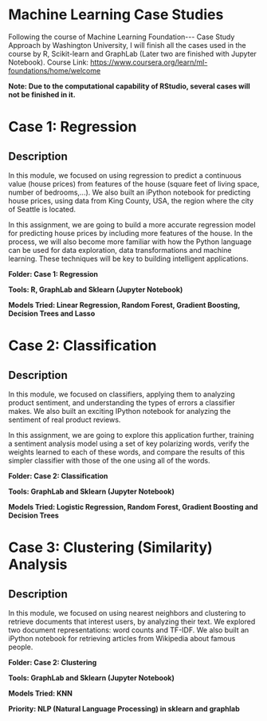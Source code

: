 # Machine Learning Case Studies
Following the course of Machine Learning Foundation--- Case Study Approach by Washington University, I will finish all the cases used in the course by R, Scikit-learn and GraphLab (Later two are finished with Jupyter Notebook).  Course Link: https://www.coursera.org/learn/ml-foundations/home/welcome

**Note: Due to the computational capability of RStudio, several cases will not be finished in it.**

# Case 1: Regression

## Description 

In this module, we focused on using regression to predict a continuous value (house prices) from features of the house (square feet of living space, number of bedrooms,...). We also built an iPython notebook for predicting house prices, using data from King County, USA, the region where the city of Seattle is located.

In this assignment, we are going to build a more accurate regression model for predicting house prices by including more features of the house. In the process, we will also become more familiar with how the Python language can be used for data exploration, data transformations and machine learning. These techniques will be key to building intelligent applications.

**Folder: Case 1: Regression**

**Tools: R, GraphLab and Sklearn (Jupyter Notebook)**

**Models Tried: Linear Regression, Random Forest, Gradient Boosting, Decision Trees and Lasso**

# Case 2: Classification

## Description 

In this module, we focused on classifiers, applying them to analyzing product sentiment, and understanding the types of errors a classifier makes. We also built an exciting IPython notebook for analyzing the sentiment of real product reviews.

In this assignment, we are going to explore this application further, training a sentiment analysis model using a set of key polarizing words, verify the weights learned to each of these words, and compare the results of this simpler classifier with those of the one using all of the words.

**Folder: Case 2: Classification**

**Tools: GraphLab and Sklearn (Jupyter Notebook)**

**Models Tried: Logistic Regression, Random Forest, Gradient Boosting and Decision Trees**


# Case 3: Clustering (Similarity) Analysis 

## Description 

In this module, we focused on using nearest neighbors and clustering to retrieve documents that interest users, by analyzing their text. We explored two document representations: word counts and TF-IDF. We also built an iPython notebook for retrieving articles from Wikipedia about famous people.

**Folder: Case 2: Clustering**

**Tools: GraphLab and Sklearn (Jupyter Notebook)**

**Models Tried: KNN**

**Priority: NLP (Natural Language Processing) in sklearn and graphlab**

